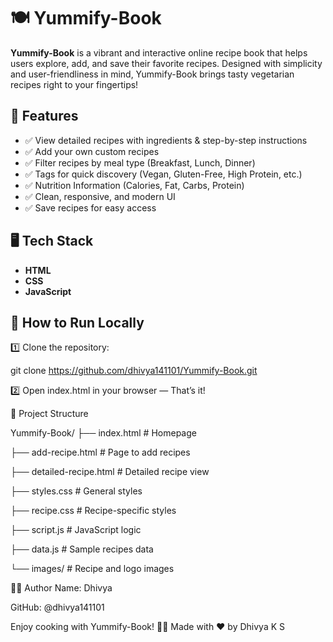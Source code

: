 # 🍽️ Yummify-Book

**Yummify-Book** is a vibrant and interactive online recipe book that helps users explore, add, and save their favorite recipes. Designed with simplicity and user-friendliness in mind, Yummify-Book brings tasty vegetarian recipes right to your fingertips!

## 🌟 Features

- ✅ View detailed recipes with ingredients & step-by-step instructions
- ✅ Add your own custom recipes
- ✅ Filter recipes by meal type (Breakfast, Lunch, Dinner)
- ✅ Tags for quick discovery (Vegan, Gluten-Free, High Protein, etc.)
- ✅ Nutrition Information (Calories, Fat, Carbs, Protein)
- ✅ Clean, responsive, and modern UI
- ✅ Save recipes for easy access

## 🖥️ Tech Stack

- **HTML**
- **CSS**
- **JavaScript**

## 🚀 How to Run Locally

1️⃣ Clone the repository:

git clone https://github.com/dhivya141101/Yummify-Book.git

2️⃣ Open index.html in your browser — That’s it!

📂 Project Structure

Yummify-Book/
├── index.html           # Homepage

├── add-recipe.html      # Page to add recipes

├── detailed-recipe.html # Detailed recipe view

├── styles.css           # General styles

├── recipe.css           # Recipe-specific styles

├── script.js            # JavaScript logic

├── data.js              # Sample recipes data

└── images/              # Recipe and logo images

🧑‍💻 Author
Name: Dhivya

GitHub: @dhivya141101

Enjoy cooking with Yummify-Book! 🍲✨
Made with ❤️ by Dhivya K S
